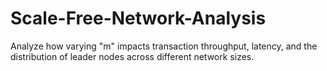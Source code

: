 # Scale-Free-Network-Analysis
Analyze how varying "m" impacts transaction throughput, latency, and the distribution of leader nodes across different network sizes.
